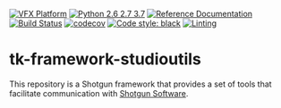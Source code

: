 [![VFX Platform](https://img.shields.io/badge/vfxplatform-2020-yellow.svg)](http://www.vfxplatform.com/)
[![Python 2.6 2.7 3.7](https://img.shields.io/badge/python-2.6%20%7C%202.7%20%7C%203.7-blue.svg)](https://www.python.org/)
[![Reference Documentation](http://img.shields.io/badge/doc-reference-blue.svg)](http://github.com/gvalderramos/tk-framework-studioutils/docs)
[![Build Status](https://travis-ci.org/gvalderramos/tk-framework-studioutils.svg?branch=master)](https://travis-ci.org/gvalderramos/tk-framework-studioutils.svg?branch=master)
[![codecov](https://codecov.io/gh/shotgunsoftware/tk-core/branch/master/graph/badge.svg)](https://codecov.io/gh/gvalderramos/tk-framework-studioutils)
[![Code style: black](https://img.shields.io/badge/code%20style-black-000000.svg)](https://github.com/psf/black)
[![Linting](https://img.shields.io/badge/PEP8%20by-Hound%20CI-a873d1.svg)](https://houndci.com)

# tk-framework-studioutils

This repository is a Shotgun framework that provides a set of tools that facilitate communication with [Shotgun Software](https://www.shotgunsoftware.com/).
